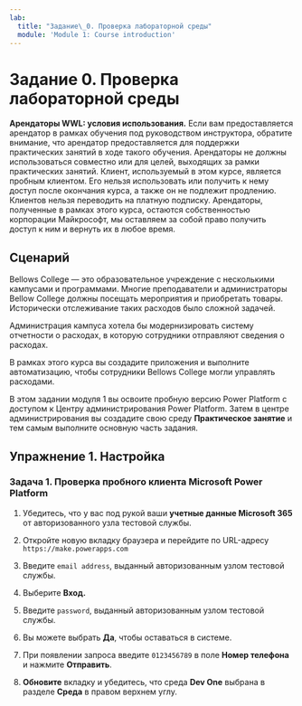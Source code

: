 ```yaml
---
lab:
  title: "Задание\_0. Проверка лабораторной среды"
  module: 'Module 1: Course introduction'
---
```


# Задание 0. Проверка лабораторной среды

**Арендаторы WWL: условия использования.** Если вам предоставляется арендатор в рамках обучения под руководством инструктора, обратите внимание, что арендатор предоставляется для поддержки практических занятий в ходе такого обучения. Арендаторы не должны использоваться совместно или для целей, выходящих за рамки практических занятий. Клиент, используемый в этом курсе, является пробным клиентом. Его нельзя использовать или получить к нему доступ после окончания курса, а также он не подлежит продлению. Клиентов нельзя переводить на платную подписку. Арендаторы, полученные в рамках этого курса, остаются собственностью корпорации Майкрософт, мы оставляем за собой право получить доступ к ним и вернуть их в любое время. 

## Сценарий

Bellows College — это образовательное учреждение с несколькими кампусами и программами. Многие преподаватели и администраторы Bellow College должны посещать мероприятия и приобретать товары. Исторически отслеживание таких расходов было сложной задачей.

Администрация кампуса хотела бы модернизировать систему отчетности о расходах, в которую сотрудники отправляют сведения о расходах. 

В рамках этого курса вы создадите приложения и выполните автоматизацию, чтобы сотрудники Bellows College могли управлять расходами.

В этом задании модуля 1 вы освоите пробную версию Power Platform с доступом к Центру администрирования Power Platform. Затем в центре администрирования вы создадите свою среду **Практическое занятие** и тем самым выполните основную часть задания.


## Упражнение 1. Настройка

### Задача 1. Проверка пробного клиента Microsoft Power Platform

1.  Убедитесь, что у вас под рукой ваши **учетные данные Microsoft 365** от авторизованного узла тестовой службы. 

2.  Откройте новую вкладку браузера и перейдите по URL-адресу `https://make.powerapps.com`

3.  Введите `email address`, выданный авторизованным узлом тестовой службы. 

4.  Выберите **Вход.** 

5.  Введите `password`, выданный авторизованным узлом тестовой службы. 

6.  Вы можете выбрать **Да**, чтобы оставаться в системе.

7.  При появлении запроса введите `0123456789` в поле **Номер телефона** и нажмите **Отправить**.

8.  **Обновите** вкладку и убедитесь, что среда **Dev One** выбрана в разделе **Среда** в правом верхнем углу. 


